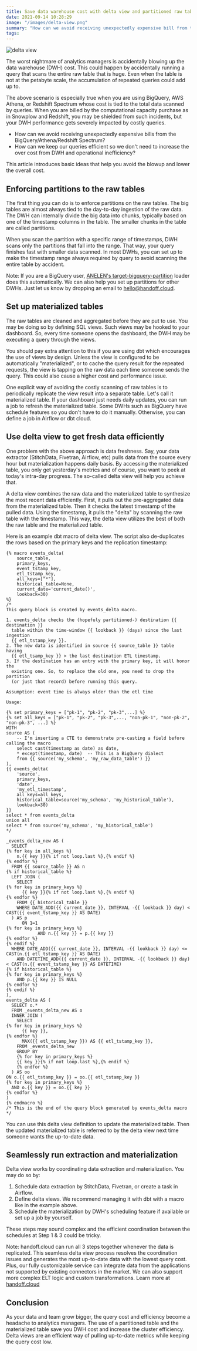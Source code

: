 ```yaml
---
title: Save data warehouse cost with delta view and partitioned raw table
date: 2021-09-14 10:28:29
image: "/images/delta-view.png"
summary: "How can we avoid receiving unexpectedly expensive bill from the data warehouse providers? This article introduces a few ideas that helps to avoid the blowup and lower the overall warehouse cost."
tags:
---
```


![delta view](/images/delta-view.png)

The worst nightmare of analytics managers is accidentally blowing up the data warehouse (DWH) cost. This could happen by accidentally running a query that scans the entire raw table that is huge. Even when the table is not at the petabyte scale, the accumulation of repeated queries could add up to.

The above scenario is especially true when you are using BigQuery, AWS Athena, or Redshift Spectrum whose cost is tied to the total data scanned by queries. When you are billed by the computational capacity purchase as in Snowplow and Redshift, you may be shielded from such incidents, but your DWH performance gets severely impacted by costly queries.

- How can we avoid receiving unexpectedly expensive bills from the BigQuery/Athena/Redshift Spectrum?
- How can we keep our queries efficient so we don't need to increase the over cost from DWH and operational inefficiency?

This article introduces basic ideas that help you avoid the blowup and lower the overall cost.

## Enforcing partitions to the raw tables

The first thing you can do is to enforce partitions on the raw tables. The big tables are almost always tied to the day-to-day ingestion of the raw data. The DWH can internally divide the big data into chunks, typically based on one of the timestamp columns in the table. The smaller chunks in the table are called partitions.

When you scan the partition with a specific range of timestamps, DWH scans only the partitions that fall into the range. That way, your query finishes fast with smaller data scanned. In most DWHs, you can set up to make the timestamp range always required by query to avoid scanning the entire table by accident.

Note: If you are a BigQuery user, [ANELEN's target-bigquery-partition](https://github.com/anelendata/target-bigquery) loader does this automatically. We can also help you set up partitions for other DWHs. Just let us know by dropping an email to hello@handoff.cloud.

## Set up materialized tables

The raw tables are cleaned and aggregated before they are put to use. You may be doing so by defining SQL views. Such views may be hooked to your dashboard. So, every time someone opens the dashboard, the DWH may be executing a query through the views.

You should pay extra attention to this if you are using dbt which encourages the use of views by design. Unless the view is configured to be automatically "materialized", or to cache the query result for the repeated requests, the view is tapping on the raw data each time someone sends the query. This could also cause a higher cost and performance issue.

One explicit way of avoiding the costly scanning of raw tables is to periodically replicate the view result into a separate table. Let's call it materialized table. If your dashboard just needs daily updates, you can run a job to refresh the materialized table. Some DWHs such as BigQuery have schedule features so you don't have to do it manually. Otherwise, you can define a job in Airflow or dbt cloud.

## Use delta view to get fresh data efficiently

One problem with the above approach is data freshness. Say, your data extractor (StitchData, Fivetran, Airflow, etc) pulls data from the source every hour but materialization happens daily basis. By accessing the materialized table, you only get yesterday's metrics and of course, you want to peek at today's intra-day progress. The so-called delta view will help you achieve that.

A delta view combines the raw data and the materialized table to synthesize the most recent data efficiently. First, it pulls out the pre-aggregated data from the materialized table. Then it checks the latest timestamp of the pulled data. Using the timestamp, it pulls the "delta" by scanning the raw table with the timestamp. This way, the delta view utilizes the best of both the raw table and the materialized table.

Here is an example dbt macro of delta view. The script also de-duplicates the rows based on the primary keys and the replication timestamp:
```
{% macro events_delta(
    source_table,
    primary_keys,
    event_tstamp_key,
    etl_tstamp_key,
    all_keys=["*"],
    historical_table=None,
    current_date='current_date()',
    lookback=30)
%}
/*
This query block is created by events_delta macro.

1. events_delta checks the (hopefuly partitioned-) destination {{ destination }}
  table within the time-window {{ lookback }} (days) since the last ingestion
  {{ etl_tstamp_key }}.
2. The new data is identified in source {{ source_table }} table having
  {{ etl_tsamp_key }} > the last destination ETL timestamp.
3. If the destination has an entry with the primary key, it will honor the
  existing one. So, to replace the old one, you need to drop the partition
  (or just that record) before running this query.

Assumption: event time is always older than the etl time

Usage:

{% set primary_keys = ["pk-1", "pk-2", "pk-3",...] %}
{% set all_keys = ["pk-1", "pk-2", "pk-3",..., "non-pk-1", "non-pk-2", "non-pk-3", ...] %}
WITH
source AS (
    -- I'm inserting a CTE to demonstrate pre-casting a field before calling the macro
    select cast(timestamp as date) as date,
    * except(timestamp, date)  -- This is a BigQuery dialect
    from {{ source('my_schema', 'my_raw_data_table') }}
),
{{ events_delta(
    'source',
    primary_keys,
    'date',
    'my_etl_timestamp',
    all_keys=all_keys,
    historical_table=source('my_schema', 'my_historical_table'),
    lookback=30)
}}
select * from events_delta
union all
select * from source('my_schema', 'my_historical_table')
*/

_events_delta_new AS (
  SELECT
{% for key in all_keys %}
    n.{{ key }}{% if not loop.last %},{% endif %}
{% endfor %}
  FROM {{ source_table }} AS n
{% if historical_table %}
  LEFT JOIN (
    SELECT
{% for key in primary_keys %}
      {{ key }}{% if not loop.last %},{% endif %}
{% endfor %}
    FROM {{ historical_table }}
    WHERE DATE_ADD({{ current_date }}, INTERVAL -{{ lookback }} day) < CAST({{ event_tstamp_key }} AS DATE)
  ) AS p
      ON 1=1
{% for key in primary_keys %}
            AND n.{{ key }} = p.{{ key }}
{% endfor %}
{% endif %}
  WHERE DATE_ADD({{ current_date }}, INTERVAL -{{ lookback }} day) <= CAST(n.{{ etl_tstamp_key }} AS DATE)
    AND DATETIME_ADD({{ current_date }}, INTERVAL -{{ lookback }} day) < CAST(n.{{ event_tstamp_key }} AS DATETIME)
{% if historical_table %}
{% for key in primary_keys %}
    AND p.{{ key }} IS NULL
{% endfor %}
{% endif %}
),
events_delta AS (
  SELECT o.*
  FROM _events_delta_new AS o
  INNER JOIN (
    SELECT
{% for key in primary_keys %}
      {{ key }},
{% endfor %}
      MAX({{ etl_tstamp_key }}) AS {{ etl_tstamp_key }},
    FROM _events_delta_new
    GROUP BY
    {% for key in primary_keys %}
    {{ key }}{% if not loop.last %},{% endif %}
    {% endfor %}
  ) AS oo
ON o.{{ etl_tstamp_key }} = oo.{{ etl_tstamp_key }}
{% for key in primary_keys %}
  AND o.{{ key }} = oo.{{ key }}
{% endfor %}
)
{% endmacro %}
/* This is the end of the query block generated by events_delta macro */
```

You can use this delta view definition to update the materialized table. Then the updated materialized table is referred to by the delta view next time someone wants the up-to-date data.

## Seamlessly run extraction and materialization

Delta view works by coordinating data extraction and materialization. You may do so by:

1. Schedule data extraction by StitchData, Fivetran, or create a task in Airflow.
2. Define delta views. We recommend managing it with dbt with a macro like in the example above.
3. Schedule the materialization by DWH's scheduling feature if available or set up a job by yourself.

These steps may sound complex and the efficient coordination between the schedules at Step 1 & 3 could be tricky.

Note: handoff.cloud can run all 3 steps together whenever the data is replicated. This seamless delta view process resolves the coordination issues and generates the most up-to-date data with the lowest query cost. Plus, our fully customizable service can integrate data from the applications not supported by existing connectors in the market. We can also support more complex ELT logic and custom transformations. Learn more at [handoff.cloud](https://handoff.cloud)

## Conclusion

As your data and team grow bigger, the query cost and efficiency become a headache to analytics managers. The use of a partitioned table and the materialized table save you DWH cost and increase the cluster efficiency. Delta views are an efficient way of pulling up-to-date metrics while keeping the query cost low.

